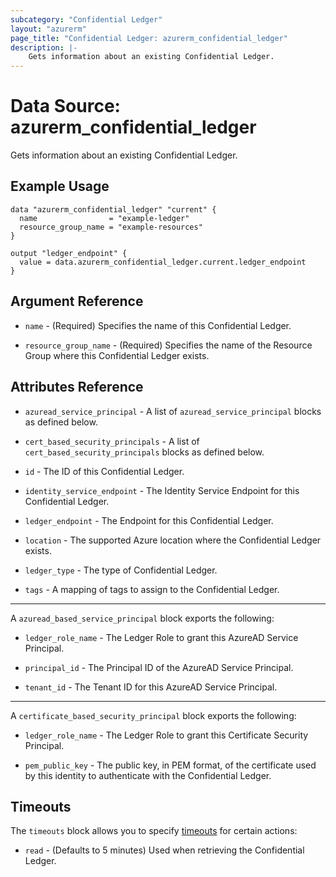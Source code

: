 ```yaml
---
subcategory: "Confidential Ledger"
layout: "azurerm"
page_title: "Confidential Ledger: azurerm_confidential_ledger"
description: |-
    Gets information about an existing Confidential Ledger.
---
```


# Data Source: azurerm_confidential_ledger

Gets information about an existing Confidential Ledger.

## Example Usage

```hcl
data "azurerm_confidential_ledger" "current" {
  name                = "example-ledger"
  resource_group_name = "example-resources"
}

output "ledger_endpoint" {
  value = data.azurerm_confidential_ledger.current.ledger_endpoint
}
```

## Argument Reference

* `name` - (Required) Specifies the name of this Confidential Ledger.

* `resource_group_name` - (Required) Specifies the name of the Resource Group where this Confidential Ledger exists.

## Attributes Reference

* `azuread_service_principal` - A list of `azuread_service_principal` blocks as defined below.

* `cert_based_security_principals` - A list of `cert_based_security_principals` blocks as defined below.

* `id` - The ID of this Confidential Ledger.

* `identity_service_endpoint` - The Identity Service Endpoint for this Confidential Ledger.

* `ledger_endpoint` - The Endpoint for this Confidential Ledger.

* `location` - The supported Azure location where the Confidential Ledger exists.

* `ledger_type` - The type of Confidential Ledger.

* `tags` - A mapping of tags to assign to the Confidential Ledger.

---

A `azuread_based_service_principal` block exports the following:

* `ledger_role_name` - The Ledger Role to grant this AzureAD Service Principal.

* `principal_id` - The Principal ID of the AzureAD Service Principal.

* `tenant_id` - The Tenant ID for this AzureAD Service Principal.

---

A `certificate_based_security_principal` block exports the following:

* `ledger_role_name` - The Ledger Role to grant this Certificate Security Principal.

* `pem_public_key` - The public key, in PEM format, of the certificate used by this identity to authenticate with the Confidential Ledger.

## Timeouts

The `timeouts` block allows you to specify [timeouts](https://www.terraform.io/docs/configuration/resources.html#timeouts) for certain actions:

* `read` - (Defaults to 5 minutes) Used when retrieving the Confidential Ledger.
